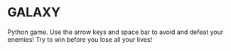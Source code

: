# GALAXY
Python game. Use the arrow keys and space bar to avoid and defeat your enemies! Try to win before you lose all your lives!

